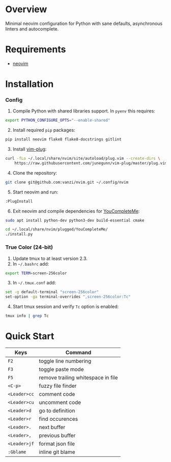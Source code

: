 # Overview

Minimal neovim configuration for Python with sane defaults, asynchronous
linters and autocomplete.

# Requirements

* [neovim](https://github.com/neovim/neovim)

# Installation
### Config

1. Compile Python with shared libraries support. In `pyenv` this requires:
```sh
export PYTHON_CONFIGURE_OPTS="--enable-shared"
```
2. Install required `pip` packages:
```sh
pip install neovim flake8 flake8-docstrings gitlint
```
3. Install [vim-plug](https://github.com/junegunn/vim-plug):
```sh
curl -fLo ~/.local/share/nvim/site/autoload/plug.vim --create-dirs \
    https://raw.githubusercontent.com/junegunn/vim-plug/master/plug.vim
```
4. Clone the repository:
```sh
git clone git@github.com:vanzi/nvim.git ~/.config/nvim
```
5. Start neovim and run:
```sh
:PlugInstall
```
6. Exit neovim and compile dependencies for [YouCompleteMe](https://github.com/Valloric/YouCompleteMe):
```sh
sudo apt install python-dev python3-dev build-essential cmake

cd ~/.local/share/nvim/plugged/YouCompleteMe/
./install.py
```

### True Color (24-bit)

1. Update tmux to at least version 2.3.
2. In `~/.bashrc` add:
```sh
export TERM=screen-256color
```
3. In `~/.tmux.conf` add:
```sh
set -g default-terminal "screen-256color"
set-option -ga terminal-overrides ",screen-256color:Tc"
```
4. Start tmux session and verify `Tc` option is enabled:
```sh
tmux info | grep Tc
```

# Quick Start


| Keys            | Command                              |
| --------------- | ------------------------------------ |
| `F2`            | toggle line numbering                |
| `F3`            | toggle paste mode                    |
| `F5`            | remove trailing whitespace in file   |
| `<C-p>`         | fuzzy file finder                    |
| `<Leader>cc`    | comment code                         |
| `<Leader>cu`    | uncomment code                       |
| `<Leader>d`     | go to definition                     |
| `<Leader>r`     | find occurences                      |
| `<Leader>.`     | next buffer                          |
| `<Leader>,`     | previous buffer                      |
| `<Leader>jf`    | format json file                     |
| `:Gblame`       | inline git blame                     |
